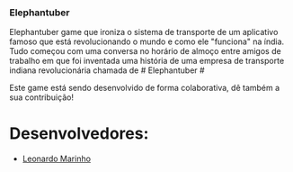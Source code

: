 ### Elephantuber ###
Elephantuber game que ironiza o sistema de transporte de um aplicativo famoso que está revolucionando o mundo e como ele "funciona" na índia. Tudo começou com uma conversa no horário de almoço entre amigos de trabalho em que foi inventada uma história de uma empresa de transporte indiana revolucionária chamada de # Elephantuber #

Este game está sendo desenvolvido de forma colaborativa, dê também a sua contribuição! 

# Desenvolvedores: #

* [Leonardo Marinho](http://leomarinho.com.br/)
